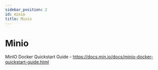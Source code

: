 ```yaml
---
sidebar_position: 2
id: minio
title: Minio
---
```


# Minio

MinIO Docker Quickstart Guide - https://docs.min.io/docs/minio-docker-quickstart-guide.html